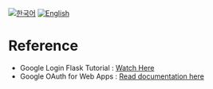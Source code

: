 [![한국어](https://img.shields.io/badge/lang-한국어-red.svg)](https://github.com/juho-creator/OneNoteSyncScheduler/blob/main/README.web-KR.md)
[![English](https://img.shields.io/badge/lang-English-blue.svg)](https://github.com/juho-creator/OneNoteSyncScheduler/blob/main/README.web.md)
</br>
# Reference 
- Google Login Flask Tutorial : [Watch Here](https://www.youtube.com/watch?v=n4e3Cy2Tq3Q)
- Google OAuth for Web Apps : [Read documentation here](https://developers.google.com/identity/protocols/oauth2/web-server#python)
